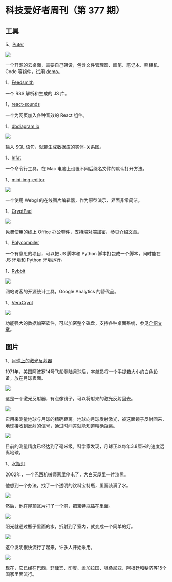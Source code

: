 # 科技爱好者周刊（第 377 期）

## 工具

5、[Puter](https://github.com/HeyPuter/puter)

![](https://cdn.beekka.com/blogimg/asset/202407/bg2024070506.webp)

一个开源的云桌面，需要自己架设，包含文件管理器、画笔、笔记本、照相机、Code 等组件，试用 [demo](https://puter.com/)。

1、[Feedsmith](https://github.com/macieklamberski/feedsmith)

一个 RSS 解析和生成的 JS 库。

1、[react-sounds](https://www.reactsounds.com/)

一个为网页加入各种音效的 React 组件。

1、[dbdiagram.io](https://dbdiagram.io/home)

![](https://cdn.beekka.com/blogimg/asset/202504/bg2025042703.webp)

输入 SQL 语句，就能生成数据库的实体-关系图。

1、[Infat](https://github.com/philocalyst/infat)

一个命令行工具，在 Mac 电脑上设置不同后缀名文件的默认打开方法。

1、[mini-img-editor](https://github.com/xdadda/mini-photo-editor)

![](https://cdn.beekka.com/blogimg/asset/202504/bg2025042901.webp)

一个使用 Webgl 的在线图片编辑器，作为原型演示，界面非常简洁。

1、[CryptPad](https://cryptpad.fr/)

![](https://cdn.beekka.com/blogimg/asset/202505/bg2025050101.webp)

免费使用的线上 Office 办公套件，支持端对端加密，参见[介绍文章](https://www.xda-developers.com/reasons-why-use-cryptpad-instead-google-docs/)。

1、[Polycompiler](https://github.com/EvanZhouDev/polycompiler)

一个有意思的项目，可以把 JS 脚本和 Python 脚本打包成一个脚本，同时能在 JS 环境和 Python 环境运行。

1、[Rybbit](https://github.com/rybbit-io/rybbit)

![](https://cdn.beekka.com/blogimg/asset/202505/bg2025050804.webp)

网站访客的开源统计工具，Google Analytics 的替代品。

1、[VeraCrypt](https://github.com/veracrypt/VeraCrypt)

![](https://cdn.beekka.com/blogimg/asset/202505/bg2025050408.webp)

功能强大的数据加密软件，可以加密整个磁盘，支持各种桌面系统，参见[介绍文章](https://www.xda-developers.com/started-using-tool-encrypt-files/)。

## 图片

1、[月球上的激光反射器](https://www.smithsonianmag.com/smithsonian-institution/apollo-astronauts-left-american-flags-boots-and-even-poop-on-the-moon-heres-why-these-artifacts-matter-180984736/)

1971年，美国阿波罗14号飞船登陆月球后，宇航员将一个手提箱大小的白色设备，放在月球表面。

![](https://cdn.beekka.com/blogimg/asset/202407/bg2024072212.webp)

这是一个激光反射器，有点像镜子，可以将射来的激光反射回去。

![](https://cdn.beekka.com/blogimg/asset/202407/bg2024072213.jpg)

它用来测量地球与月球的精确距离。地球向月球发射激光，被这面镜子反射回来，地球接收到反射的信号，通过时间差就能知道精确距离。

![](https://cdn.beekka.com/blogimg/asset/202407/bg2024072214.webp)

目前的测量精度已经达到了毫米级。科学家发现，月球正以每年3.8厘米的速度远离地球。

1、[水瓶灯](https://www.bbc.co.uk/news/magazine-23536914)

2002年，一个巴西机械师家里停电了，大白天屋里一片漆黑。

他想到一个办法，找了一个透明的饮料宝特瓶，里面装满了水。

![](https://cdn.beekka.com/blogimg/asset/202407/bg2024073005.webp)

然后，他在屋顶瓦片打了一个洞，把宝特瓶插在里面。

![](https://cdn.beekka.com/blogimg/asset/202407/bg2024073006.webp)

阳光就通过瓶子里面的水，折射到了室内，就变成一个简单的灯。

![](https://cdn.beekka.com/blogimg/asset/202407/bg2024073007.webp)

这个发明很快流行了起来，许多人开始采用。

![](https://cdn.beekka.com/blogimg/asset/202407/bg2024073008.webp)

现在，它已经在巴西、菲律宾、印度、孟加拉国、坦桑尼亚、阿根廷和斐济等15个国家里面流行。